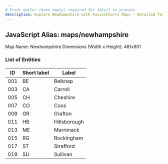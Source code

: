 ```yaml
---
# Front matter (even empty) required for Jekyll to process
description: Explore Newhampshire with FusionCharts Maps – Detailed features for seamless integration. Try now & enhance your data visualization today! 
---
```


## JavaScript Alias: maps/newhampshire

Map Name: Newhampshire
Dimensions (Width x Height): 481x901





### List of Entities

ID | Short label | Label
---|---|---|
001|BE|Belknap
003|CA|Carroll
005|CH|Cheshire
007|CO|Coos
009|GR|Grafton
011|HB|Hillsborough
013|ME|Merrimack
015|RG|Rockingham
017|ST|Strafford
019|SU|Sullivan

